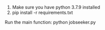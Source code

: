1. Make sure you have python 3.7.9 installed
2. pip install -r requirements.txt

Run the main function: python jobseeker.py